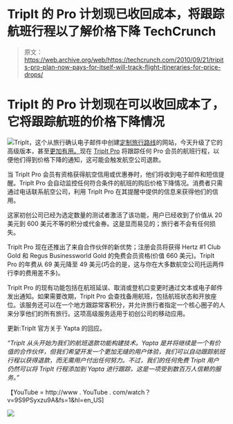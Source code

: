 # TripIt 的 Pro 计划现已收回成本，将跟踪航班行程以了解价格下降 TechCrunch

> 原文：<https://web.archive.org/web/https://techcrunch.com/2010/09/21/tripits-pro-plan-now-pays-for-itself-will-track-flight-itineraries-for-price-drops/>

# TripIt 的 Pro 计划现在可以收回成本了，它将跟踪航班的价格下降情况

![](img/8f01008803ab5497759f3b874ac41a3e.png)TripIt，这个从旅行确认电子邮件中创建[定制旅行路线](https://web.archive.org/web/20221007165813/https://beta.techcrunch.com/2007/10/18/if-you-are-a-frequent-traveler-you-are-going-to-love-tripit/)的网站，今天升级了它的高级版本，甚至[更加有用。](https://web.archive.org/web/20221007165813/https://beta.techcrunch.com/2010/01/01/2010-my-fifth-annual-list-of-the-tech-products-i-love-and-use-every-day/)现在 [TripIt Pro](https://web.archive.org/web/20221007165813/http://www.tripit.com/pro) 将跟踪任何 Pro 会员的航班行程，以便他们得到价格下降的通知，这可能会触发航空公司退款。

当 TripIt Pro 会员有资格获得航空信用或优惠券时，他们将收到电子邮件和短信提醒。TripIt Pro 会自动监控任何符合条件的航班的购后价格下降情况。消费者只需通过电话联系航空公司，利用 TripIt Pro 在其提醒中提供的信息来获得他们的信用。

这家初创公司已经为选定数量的测试者激活了该功能，用户已经收到了价值从 20 美元到 600 美元不等的积分或代金券。这是显而易见的；旅行者不会有任何损失。

TripIt Pro 现在还推出了来自合作伙伴的新优势；注册会员将获得 Hertz #1 Club Gold 和 Regus Businessworld Gold 的免费会员资格(价值 660 美元)。TripIt Pro 的年费从 69 美元降至 49 美元(巧合的是，这与你在大多数航空公司托运两件行李的费用差不多)。

TripIt Pro 的现有功能包括在航班延误、取消或登机口变更时通过文本或电子邮件发出通知。如果需要改期，TripIt Pro 会查找备用航班，包括航班状态和开放座位。该服务还可以在一个地方跟踪常客积分，并允许旅行者指定一个核心圈子的人来分享他们的所有旅行。这项高级服务适用于初创公司的移动应用。

更新:TripIt 官方关于 Yapta 的回应。

*“TripIt 从头开始为我们的航班退款功能构建技术。Yapta 是并将继续是一个有价值的合作伙伴，但我们希望开发一个更加无缝的用户体验，我们可以自动跟踪航班行程以获得退款，而无需用户付出任何努力。不过，我们的任何免费 TripIt 用户仍然可以将 TripIt 行程添加到 Yapta 进行跟踪，这是一项受到数百万人信赖的服务。”*

【YouTube = http://www . YouTube . com/watch？v=9S9PSyxzu9A&fs=1&hl=en_US]

![](img/f20911cb625fc1a921263e380268f5eb.png)